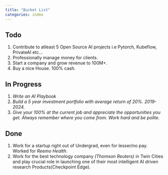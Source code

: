 ```yaml
---
title: "Bucket List"
categories: index
---
```


## Todo
1. Contribute to atleast 5 Open Source AI projects i.e Pytorch, Kubeflow, PrivateAI etc...
1. Professionally manage money for clients.
1. Start a company and grow revenue to 100M+.
1. Buy a nice House. 100% cash.


## In Progress
1. *Write an AI Playbook*
1. *Build a 5 year investment portfolio with average return of 20%. 2019-2024.*
1. *Give your 100% at the current job and appreciate the opportunities you get. Always remember where you come from. Work hard and be polite.*


## Done
1. Work for a startup right out of Undergrad, even for lesser/no pay. Worked for *Reemo Health*.
1. Work for the best technology company *(Thomson Reuters)* in Twin Cities and play crucial role in launching one of their most intelligent AI driven research Products(Checkpoint Edge).
